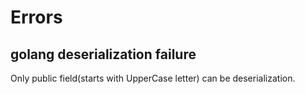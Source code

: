 # Errors

## golang deserialization failure

Only public field(starts with UpperCase letter) can be deserialization.
